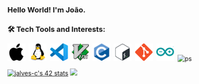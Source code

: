 ### Hello World! I'm João.

### :hammer_and_wrench: Tech Tools and Interests: 
<div>
 <img src="https://github.com/devicons/devicon/blob/master/icons/apple/apple-original.svg" title="apple" alt="apple" width="40" height="40"/>&nbsp;
 <img src="https://github.com/devicons/devicon/blob/master/icons/linux/linux-original.svg" title="linux" alt="linux" width="40" height="40"/>&nbsp;
 <img src="https://raw.githubusercontent.com/devicons/devicon/master/icons/vscode/vscode-original.svg" title="vsc" alt="vsc" width="40" height="40"/>&nbsp;
 <img src="https://github.com/devicons/devicon/blob/master/icons/vim/vim-original.svg" title="vim" alt="vim" width="40" height="40"/>&nbsp;
 <img src="https://github.com/devicons/devicon/blob/master/icons/c/c-original.svg" title="C" alt="C" width="40" height="40"/>&nbsp;
 <img src="https://github.com/devicons/devicon/blob/master/icons/bash/bash-original.svg" title="bash" alt="bash" width="40" height="40"/>&nbsp;
 <img src="https://github.com/devicons/devicon/blob/master/icons/git/git-original.svg" title="git" alt="git" width="40" height="40"/>&nbsp;
 <img src="https://github.com/devicons/devicon/blob/master/icons/arduino/arduino-original.svg" title="arduino" alt="arduino" width="40" height="40"/>&nbsp;
 <img src="https://upload.wikimedia.org/wikipedia/commons/thumb/a/af/Adobe_Photoshop_CC_icon.svg/1051px-Adobe_Photoshop_CC_icon.svg.png" title="ps" alt="ps" width="40" height="40"/>&nbsp;
</p>
</div>

[![jalves-c's 42 stats](https://badge42.vercel.app/api/v2/clacptmip00250flbknwssui8/stats?cursusId=21&coalitionId=111)](https://github.com/JaeSeoKim/badge42)
<img height="170m" src="https://github-readme-stats.vercel.app/api/top-langs/?username=joaodibba&layout=compact&langs_count=7&theme=prussian"/>


